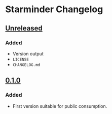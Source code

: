# Starminder Changelog


## [Unreleased]

### Added
- Version output
- `LICENSE`
- `CHANGELOG.md`


## [0.1.0]

### Added
- First version suitable for public consumption.


[Unreleased]: https://github.com/nkantar/Starminder/compare/0.1.0...HEAD
[0.1.0]: https://github.com/nkantar/Starminder/commit/4d1e6cbd23d69e9048cac550b822e5e3c5b8d367
